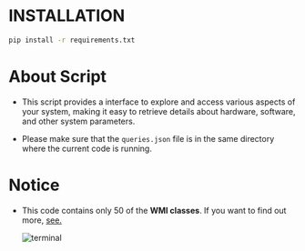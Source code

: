 # INSTALLATION

```bash
pip install -r requirements.txt
```

# About Script
* This script provides a interface to explore and access various aspects of your system, making it easy to retrieve details about hardware, software, and other system parameters.

* Please make sure that the `queries.json` file is in the same directory where the current code is running.

# Notice

* This code contains only 50 of the **WMI classes**. If you want to find out more, [see.](https://learn.microsoft.com/en-us/windows/win32/wmisdk/wmi-start-page)

  ![terminal](https://github.com/isPique/WMI-Query-Tool/assets/139041426/2046eee3-6180-4be7-8cd2-e2ecebeeb352)
